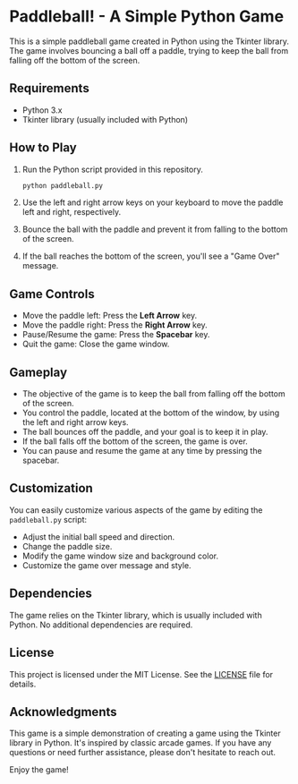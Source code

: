 # Paddleball! - A Simple Python Game
This is a simple paddleball game created in Python using the Tkinter library. The game involves bouncing a ball off a paddle, trying to keep the ball from falling off the bottom of the screen.

## Requirements

- Python 3.x
- Tkinter library (usually included with Python)

## How to Play

1. Run the Python script provided in this repository.

   ```bash
   python paddleball.py
   ```

2. Use the left and right arrow keys on your keyboard to move the paddle left and right, respectively.

3. Bounce the ball with the paddle and prevent it from falling to the bottom of the screen.

4. If the ball reaches the bottom of the screen, you'll see a "Game Over" message.
## Game Controls

- Move the paddle left: Press the **Left Arrow** key.
- Move the paddle right: Press the **Right Arrow** key.
- Pause/Resume the game: Press the **Spacebar** key.
- Quit the game: Close the game window.

## Gameplay

- The objective of the game is to keep the ball from falling off the bottom of the screen.
- You control the paddle, located at the bottom of the window, by using the left and right arrow keys.
- The ball bounces off the paddle, and your goal is to keep it in play.
- If the ball falls off the bottom of the screen, the game is over.
- You can pause and resume the game at any time by pressing the spacebar.

## Customization

You can easily customize various aspects of the game by editing the `paddleball.py` script:

- Adjust the initial ball speed and direction.
- Change the paddle size.
- Modify the game window size and background color.
- Customize the game over message and style.

## Dependencies

The game relies on the Tkinter library, which is usually included with Python. No additional dependencies are required.

## License

This project is licensed under the MIT License. See the [LICENSE](LICENSE) file for details.

## Acknowledgments

This game is a simple demonstration of creating a game using the Tkinter library in Python. It's inspired by classic arcade games. If you have any questions or need further assistance, please don't hesitate to reach out.

Enjoy the game!